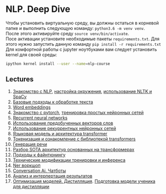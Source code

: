 # NLP. Deep Dive

Чтобы установить виртуальную среду, вы должны остаться в корневой папке и выполнить следующую команду: `python3.6 -m venv venv`.  
После этого активируйте среду `source venv/bin/activate`.  
Посе активации установите необходимые пакеты `requirements.txt`. Для этого нужно запустить данную команду `pip install -r requirements.txt`  
Для комфортной работы с jupyter ноутбуками вам следует установить kernel для своей среды:
```bash
ipython kernel install --user --name=nlp-course
```

## Lectures

1. [Знакомство с NLP](https://docs.google.com/presentation/d/11wX8F8SJtPjIbSSIS5hGBmQTqQlrLJMxNH61lLyNPVM/edit?usp=sharing), 
[настройка окружения](https://docs.google.com/presentation/d/1ApvRH8wBGq1DvkCiUm1cqWn21lDHZf-LpNEdJo3WLPM/edit?usp=sharing),
[использование NLTK и SpaCy](https://github.com/vitaliyradchenko/nlp-course/blob/master/workshops/NLTK_Spacy.ipynb)
2. [Базовые подходы к обработке текста](https://docs.google.com/presentation/d/1xFc0h9nrc1lrAHKsRC3WHWrA9RxVW6J5BqdWvM-16Lk/edit?usp=sharing)
3. [Word embeddings](https://docs.google.com/presentation/d/1vDb9-NIKWMAlLYiQdigDDbWd_-RWIH8q7MFE0HE8r7o/edit?usp=sharing)
4. [Знакомство с pytorch](https://github.com/vitaliyradchenko/rd-nlp-course/blob/main/workshops/Into%20to%20pytorch.ipynb),
[тренировка простых нейронных сетей](https://github.com/vitaliyradchenko/rd-nlp-course/blob/main/workshops/Intro%20to%20NN.ipynb)
5. [Recurrent neural networks](https://docs.google.com/presentation/d/13ar7A9MWugvGeD-07FhRR8UVPs7JZrQhM4xuKsU0oW8/edit?usp=sharing)
6. [Использование предобученных векторов слов](https://github.com/vitaliyradchenko/rd-nlp-course/blob/main/workshops/Simple%20NN.ipynb)
7. [Использование рекуррентных нейронных сетей](https://github.com/vitaliyradchenko/rd-nlp-course/blob/main/workshops/RNN.ipynb)
8. [Языковая модель и архитектура transformer](https://docs.google.com/presentation/d/1ac0slzDyzmtZxm1W4jB-GZpYYZ2h08XeSoFaPMYmnVQ/edit)
9. [Токенизация и ознакомление с библиотекой transformers](https://github.com/vitaliyradchenko/rd-nlp-course/blob/main/workshops/Tokenization%20and%20into%20to%20transformers%20by%20HuggingFace.ipynb)
10. [Генерация речи](https://github.com/vitaliyradchenko/rd-nlp-course/blob/main/workshops/Text%generation.ipynb)
11. [Разбор SOTA архитектур основанных на трансформерах](https://docs.google.com/presentation/d/1iUKFlUung6VdGpsa1eFtPv3H5Got3CXOK-_TIQr4WSU/edit?usp=sharing)
12. [Подходы к файнтюнингу](https://docs.google.com/presentation/d/1VyVplkTasPpD-w3l-p2Ont6f2IVouOZa64V-8yEogqs/edit?usp=sharing)
13. [Технические модификации тренировки и инференса](https://github.com/vitaliyradchenko/rd-nlp-course/blob/main/workshops/Training%tricks.ipynb)
14. [Ner воркшоп](https://github.com/vitaliyradchenko/rd-nlp-course/blob/main/workshops/Ner_workshop.ipynb)
15. [Conversation Ai. Чатботы](https://docs.google.com/presentation/d/1WFJTAKLAucoM0RCFxJnZ6CCY6mBCAWugHFu18FtNfx8/edit?usp=sharing)
16. [Анализ и интерпертация результатов](https://docs.google.com/presentation/d/1GdOkbKyhUuZJ8MuQBsNaU4SF8jn8l4JxEdkKAl80yqA/edit?usp=sharing)
17. [Оптимизация моделей. Дистилляция](https://docs.google.com/presentation/d/1rsHITht30cyDwceVEKanKS8pRFProa8ex-EYPgH20Ds/edit?usp=sharing). [Подготовка модели ученика для дистилляции](https://github.com/vitaliyradchenko/rd-nlp-course/blob/main/workshops/Initialize_student_model.ipynb)